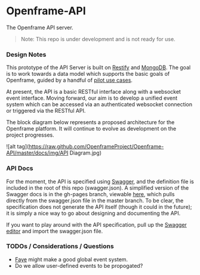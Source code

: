 # Openframe-API

The Openframe API server.

> Note: This repo is under development and is not ready for use.

### Design Notes

This prototype of the API Server is built on [Restify](http://restify.com/) and [MongoDB](https://docs.mongodb.org/manual/). The goal is to work towards a data model which supports the basic goals of Openframe, guided by a handful of [pilot use cases](#).

At present, the API is a basic RESTful interface along with a websocket event interface. Moving forward, our aim is to develop a unified event system which can be accessed via an authenticated websocket connection or triggered via the RESTful API.

The block diagram below represents a proposed architecture for the Openframe platform. It will continue to evolve as development on the project progresses.

![alt tag](https://raw.github.com/OpenframeProject/Openframe-API/master/docs/img/API Diagram.jpg)

### API Docs

For the moment, the API is specified using [Swagger](http://swagger.io), and the definition file is included in the root of this repo (swagger.json). A simplified version of the Swagger docs is in the gh-pages branch, viewable [here](http://openframeproject.github.io/Openframe-API/), which pulls directly from the swagger.json file in the master branch. To be clear, the specification does not generate the API itself (though it could in the future); it is simply a nice way to go about designing and documenting the API.

If you want to play around with the API specification, pull up the [Swagger editor](http://editor.swagger.io/) and import the swagger.json file.

### TODOs / Considerations / Questions

* [Faye](http://faye.jcoglan.com/) might make a good global event system.
* Do we allow user-defined events to be propogated?